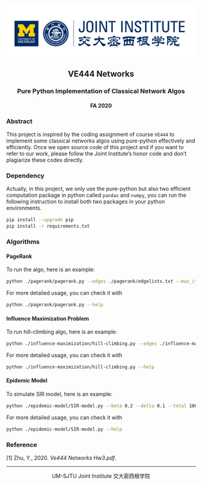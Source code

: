 <div style="text-align:center">
	<img src="images/ji_logo.png" alt="Jilogo" style="zoom:60%;" />
</div>
<center>
	<h2>
		VE444 Networks
	</h2>
</center> 
<center>
	<h3>
		Pure Python Implementation of Classical Network Algos
	</h3>
</center>
<center>
   <h4>
       FA 2020
    </h4> 
</center>

### Abstract

This project is inspired by the coding assignment of course `VE444` to implement some classical networks algos using pure-python effectively and efficiently. Once we open source code of this project and if you want to refer to our work, please follow the Joint Institute’s honor code and don’t plagiarize these codes directly.

### Dependency

Actually, in this project, we only use the pure-python but also two efficient computation package in python called `pandas` and `numpy`, you can run the following instruction to install both two packages in your python environments.

```bash
pip install --upgrade pip
pip install -r requirements.txt
```

### Algorithms

#### PageRank

To run the algo, here is an example:

```bash
python ./pagerank/pagerank.py --edges ./pagerank/edgelists.txt --max_itr 500 --epsilon 0.001 --beta 0.85
```

For more detailed usage, you can check it with

```bash
python ./pagerank/pagerank.py --help
```

#### Influence Maximization Problem

To run hill-climbing algo, here is an example:

```bash
python ./influence-maximization/hill-climbing.py --edges ./influence-maximization/Employee_Movie_Choices.txt
```

For more detailed usage, you can check it with

```bash
python ./influence-maximization/hill-climbing.py --help
```

#### Epidemic Model

To simulate SIR model, here is an example:

```bash
python ./epidemic-model/SIR-model.py --beta 0.2 --delta 0.1 --total 1000 --recovery 0 --infected 1 --path ./
```

For more detailed usage, you can check it with

```bash
python ./epidemic-model/SIR-model.py --help
```

### Reference

[1] Zhu, Y., 2020. *Ve444 Networks Hw3.pdf*.

---------------------------------------------------------------

<center>
    UM-SJTU Joint Institute 交大密西根学院
</center>
